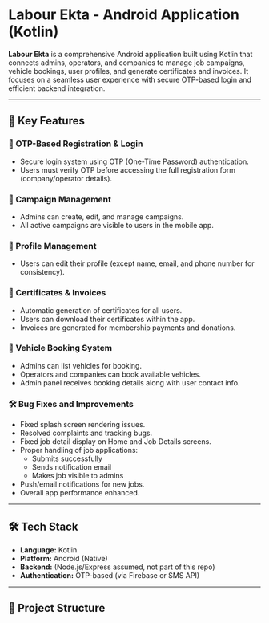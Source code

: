 # Labour Ekta - Android Application (Kotlin)

**Labour Ekta** is a comprehensive Android application built using Kotlin that connects admins, operators, and companies to manage job campaigns, vehicle bookings, user profiles, and generate certificates and invoices. It focuses on a seamless user experience with secure OTP-based login and efficient backend integration.

---

## 🧩 Key Features

### 🔐 OTP-Based Registration & Login
- Secure login system using OTP (One-Time Password) authentication.
- Users must verify OTP before accessing the full registration form (company/operator details).

### 📢 Campaign Management
- Admins can create, edit, and manage campaigns.
- All active campaigns are visible to users in the mobile app.

### 👤 Profile Management
- Users can edit their profile (except name, email, and phone number for consistency).

### 📄 Certificates & Invoices
- Automatic generation of certificates for all users.
- Users can download their certificates within the app.
- Invoices are generated for membership payments and donations.

### 🚚 Vehicle Booking System
- Admins can list vehicles for booking.
- Operators and companies can book available vehicles.
- Admin panel receives booking details along with user contact info.

### 🛠 Bug Fixes and Improvements
- Fixed splash screen rendering issues.
- Resolved complaints and tracking bugs.
- Fixed job detail display on Home and Job Details screens.
- Proper handling of job applications:
  - Submits successfully
  - Sends notification email
  - Makes job visible to admins
- Push/email notifications for new jobs.
- Overall app performance enhanced.

---

## 🛠 Tech Stack

- **Language:** Kotlin
- **Platform:** Android (Native)
- **Backend:** (Node.js/Express assumed, not part of this repo)
- **Authentication:** OTP-based (via Firebase or SMS API)

---

## 📁 Project Structure

